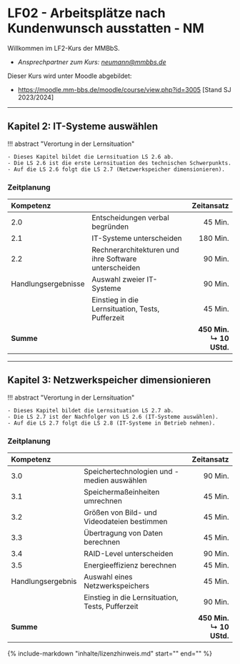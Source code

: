 # LF02 - Arbeitsplätze nach Kundenwunsch ausstatten - NM

Willkommen im LF2-Kurs der MMBbS.

- *Ansprechpartner zum Kurs: neumann@mmbbs.de*

Dieser Kurs wird unter Moodle abgebildet:

- https://moodle.mm-bbs.de/moodle/course/view.php?id=3005 [Stand SJ 2023/2024]

---

## Kapitel 2: IT-Systeme auswählen

!!! abstract "Verortung in der Lernsituation"

    - Dieses Kapitel bildet die Lernsituation LS 2.6 ab.
    - Die LS 2.6 ist die erste Lernsituation des technischen Schwerpunkts.
    - Auf die LS 2.6 folgt die LS 2.7 (Netzwerkspeicher dimensionieren).

### Zeitplanung

| Kompetenz |  | Zeitansatz |
| :--- | :--- | ---: |
| 2.0 | Entscheidungen verbal begründen | 45 Min. |
| 2.1 | IT-Systeme unterscheiden | 180 Min. |
| 2.2 | Rechnerarchitekturen und ihre Software unterscheiden | 90 Min. |
| Handlungsergebnisse | Auswahl zweier IT-Systeme | 90 Min. |
| | Einstieg in die Lernsituation, Tests, Pufferzeit | 45 Min. |
| **Summe** | | **450 Min.** </br>**↳ 10 UStd.** |

---

## Kapitel 3: Netzwerkspeicher dimensionieren

!!! abstract "Verortung in der Lernsituation"

    - Dieses Kapitel bildet die Lernsituation LS 2.7 ab.
    - Die LS 2.7 ist der Nachfolger von LS 2.6 (IT-Systeme auswählen).
    - Auf die LS 2.7 folgt die LS 2.8 (IT-Systeme in Betrieb nehmen).

### Zeitplanung

| Kompetenz |  | Zeitansatz |
| :--- | :--- | ---: |
| 3.0 | Speichertechnologien und -medien auswählen | 90 Min. |
| 3.1 | Speichermaßeinheiten umrechnen | 45 Min. |
| 3.2 | Größen von Bild- und Videodateien bestimmen | 45 Min. |
| 3.3 | Übertragung von Daten berechnen | 45 Min. |
| 3.4 | RAID-Level unterscheiden | 90 Min. |
| 3.5 | Energieeffizienz berechnen | 45 Min. |
| Handlungsergebnis | Auswahl eines Netzwerkspeichers | 45 Min. |
| | Einstieg in die Lernsituation, Tests, Pufferzeit | 90 Min. |
| **Summe** | | **450 Min.** </br>**↳ 10 UStd.** |

{%
   include-markdown "inhalte/lizenzhinweis.md"
   start="<!--Lizenzhinweis-->"
   end="<!--Lizenzhinweis-->"
%}